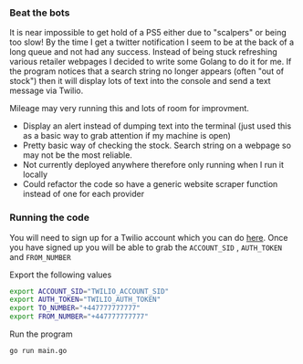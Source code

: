 ### Beat the bots 

It is near impossible to get hold of a PS5 either due to "scalpers" or being too slow! By the time I get a twitter notification I seem to be at the back of a long queue and not had any success. Instead of being stuck refreshing various retailer webpages I decided to write some Golang to do it for me. If the program notices that a search string no longer appears (often "out of stock") then it will display lots of text into the console and send a text message via Twilio. 

Mileage may very running this and lots of room for improvment. 
- Display an alert instead of dumping text into the terminal (just used this as a basic way to grab attention if my machine is open)
- Pretty basic way of checking the stock. Search string on a webpage so may not be the most reliable.
- Not currently deployed anywhere therefore only running when I run it locally 
- Could refactor the code so have a generic website scraper function instead of one for each provider 

### Running the code 

You will need to sign up for a Twilio account which you can do [here](https://www.twilio.com/). Once you have signed up you will be able to grab the `ACCOUNT_SID` , `AUTH_TOKEN` and `FROM_NUMBER`

Export the following values 
```bash
export ACCOUNT_SID="TWILIO_ACCOUNT_SID"
export AUTH_TOKEN="TWILIO_AUTH_TOKEN"
export TO_NUMBER="+447777777777"
export FROM_NUMBER="+447777777777"
```

Run the program 

```bash
go run main.go
```